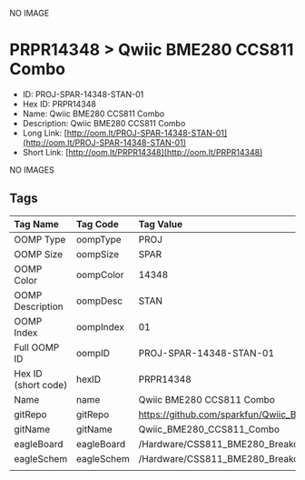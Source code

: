 


  
NO IMAGE  
# PRPR14348 > Qwiic BME280 CCS811 Combo

- ID: PROJ-SPAR-14348-STAN-01
- Hex ID: PRPR14348
- Name: Qwiic BME280 CCS811 Combo
- Description: Qwiic BME280 CCS811 Combo
- Long Link: [http://oom.lt/PROJ-SPAR-14348-STAN-01](http://oom.lt/PROJ-SPAR-14348-STAN-01)
- Short Link: [http://oom.lt/PRPR14348](http://oom.lt/PRPR14348)
  
NO IMAGES  
## Tags
  

|Tag Name|Tag Code|Tag Value|
| :--- | :--- | :--- |
|OOMP Type|oompType|PROJ|
|OOMP Size|oompSize|SPAR|
|OOMP Color|oompColor|14348|
|OOMP Description|oompDesc|STAN|
|OOMP Index|oompIndex|01|
|Full OOMP ID|oompID|PROJ-SPAR-14348-STAN-01|
|Hex ID (short code)|hexID|PRPR14348|
|Name|name|Qwiic BME280 CCS811 Combo|
|gitRepo|gitRepo|https://github.com/sparkfun/Qwiic_BME280_CCS811_Combo|
|gitName|gitName|Qwiic_BME280_CCS811_Combo|
|eagleBoard|eagleBoard|/Hardware/CSS811_BME280_Breakout.brd|
|eagleSchem|eagleSchem|/Hardware/CSS811_BME280_Breakout.sch|
||||
